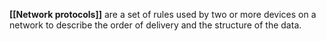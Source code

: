 **[[Network protocols]]** are a set of rules used by two or more devices on a network to describe the order of delivery and the structure of the data. 